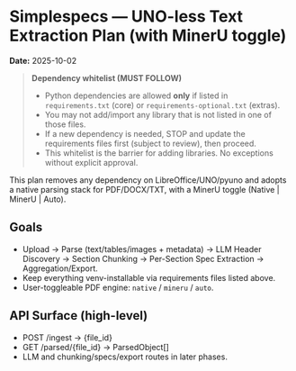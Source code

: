 # Simplespecs — UNO-less Text Extraction Plan (with MinerU toggle)
**Date:** 2025-10-02

> **Dependency whitelist (MUST FOLLOW)**
>
> - Python dependencies are allowed **only** if listed in `requirements.txt` (core) or `requirements-optional.txt` (extras).
> - You may not add/import any library that is not listed in one of those files.
> - If a new dependency is needed, STOP and update the requirements files first (subject to review), then proceed.
> - This whitelist is the barrier for adding libraries. No exceptions without explicit approval.


This plan removes any dependency on LibreOffice/UNO/pyuno and adopts a native parsing stack for PDF/DOCX/TXT, with a MinerU toggle (Native | MinerU | Auto).

## Goals
- Upload → Parse (text/tables/images + metadata) → LLM Header Discovery → Section Chunking → Per-Section Spec Extraction → Aggregation/Export.
- Keep everything venv-installable via requirements files listed above.
- User-toggleable PDF engine: `native` / `mineru` / `auto`.

## API Surface (high-level)
- POST /ingest → {file_id}
- GET /parsed/{file_id} → ParsedObject[]
- LLM and chunking/specs/export routes in later phases.
